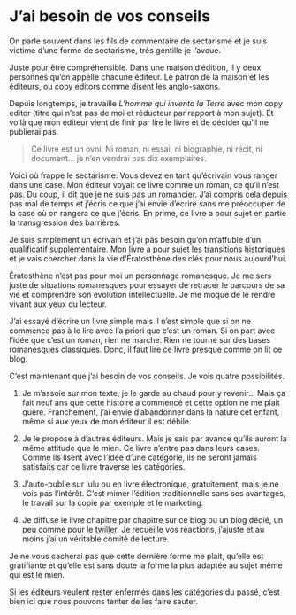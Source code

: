 # J’ai besoin de vos conseils

On parle souvent dans les fils de commentaire de sectarisme et je suis victime d’une forme de sectarisme, très gentille je l’avoue.

Juste pour être compréhensible. Dans une maison d’édition, il y deux personnes qu’on appelle chacune éditeur. Le patron de la maison et les éditeurs, ou copy editors comme disent les anglo-saxons.

Depuis longtemps, je travaille *L’homme qui inventa la Terre* avec mon copy editor (titre qui n’est pas de moi et réducteur par rapport à mon sujet). Et voilà que mon éditeur vient de finir par lire le livre et de décider qu’il ne publierai pas.

> Ce livre est un ovni. Ni roman, ni essai, ni biographie, ni récit, ni document… je n’en vendrai pas dix exemplaires.

Voici où frappe le sectarisme. Vous devez en tant qu’écrivain vous ranger dans une case. Mon éditeur voyait ce livre comme un roman, ce qu’il n’est pas. Du coup, il dit que je ne suis pas un romancier. J’ai compris cela depuis pas mal de temps et j’écris ce que j’ai envie d’écrire sans me préoccuper de la case où on rangera ce que j’écris. En prime, ce livre a pour sujet en partie la transgression des barrières.

Je suis simplement un écrivain et j’ai pas besoin qu’on m’affuble d’un qualificatif supplémentaire. Mon livre a pour sujet les transitions historiques et je vais chercher dans la vie d’Ératosthène des clés pour nous aujourd’hui.

Ératosthène n’est pas pour moi un personnage romanesque. Je me sers juste de situations romanesques pour essayer de retracer le parcours de sa vie et comprendre son évolution intellectuelle. Je me moque de le rendre vivant aux yeux du lecteur.

J’ai essayé d’écrire un livre simple mais il n’est simple que si on ne commence pas à le lire avec l’a priori que c’est un roman. Si on part avec l’idée que c’est un roman, rien ne marche. Rien ne tourne sur des bases romanesques classiques. Donc, il faut lire ce livre presque comme on lit ce blog.

C’est maintenant que j’ai besoin de vos conseils. Je vois quatre possibilités.

1. Je m’assoie sur mon texte, je le garde au chaud pour y revenir… Mais ça fait neuf ans que cette histoire a commencé et cette option ne me plait guère. Franchement, j’ai envie d’abandonner dans la nature cet enfant, même si aux yeux de mon éditeur il est débile.

2. Je le propose à d’autres éditeurs. Mais je sais par avance qu’ils auront la même attitude que le mien. Ce livre n’entre pas dans leurs cases. Comme ils lisent avec l’idée d’une catégorie, ils ne seront jamais satisfaits car ce livre traverse les catégories.

3. J’auto-publie sur lulu ou en livre électronique, gratuitement, mais je ne vois pas l’intérêt. C’est mimer l’édition traditionnelle sans ses avantages, le travail sur la copie par exemple et le marketing.

4. Je diffuse le livre chapitre par chapitre sur ce blog ou un blog dédié, un peu comme pour le [twiller](http://twiller.tcrouzet.com/). Je recueille vos réactions, j’ajuste et au moins j’ai un véritable comité de lecture.

Je ne vous cacherai pas que cette dernière forme me plait, qu’elle est gratifiante et qu’elle est sans doute la forme la plus adaptée au sujet même qui est le mien.

Si les éditeurs veulent rester enfermés dans les catégories du passé, c’est bien ici que nous pouvons tenter de les faire sauter.